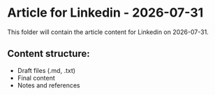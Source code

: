 # Article for Linkedin - 2026-07-31

This folder will contain the article content for Linkedin on 2026-07-31.

## Content structure:
- Draft files (.md, .txt)
- Final content
- Notes and references
